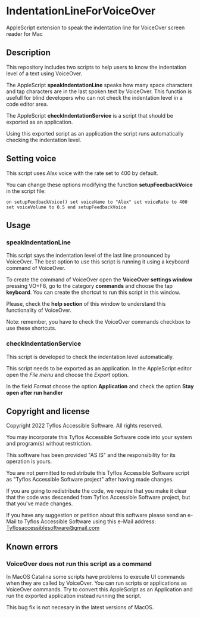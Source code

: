 # IndentationLineForVoiceOver
AppleScript extension to speak the indentation line for VoiceOver screen reader for Mac

## Description

This repository includes two scripts to help users to know the indentation level of a text using VoiceOver.

The AppleScript **speakIndentationLine** speaks how many space characters and tap characters are in the last spoken text by VoiceOver.
This function is usefull for blind developers who can not check the indentation level in a code editor area.

The AppleScript **checkIndentationService** is a script that should be exported as an application.

Using this exported script as an application the script runs automatically checking the indentation level.

## Setting voice

This script uses *Alex* voice with the rate set to 400 by default.

You can change these options modifying the function **setupFeedbackVoice** in the script file:

`
on setupFeedbackVoice()	set voiceName to "Alex"	set voiceRate to 400	set voiceVolume to 0.5end setupFeedbackVoice
	`

## Usage

### speakIndentationLine

This script says the indentation level of the last line pronounced by VoiceOver.
The best option to use this script is running it using a keyboard command of VoiceOver.

To create the command of VoiceOver open the **VoiceOver settings window** pressing VO+F8, go to the category **commands** and choose the tap **keyboard**. You can create the shortcut to run this script in this window.

Please, check the **help section** of this window to understand this functionality of VoiceOver.

Note: remember, you have to check the VoiceOver commands checkbox to use these shortcuts.

### checkIndentationService

This script is developed to check the indentation level automatically.

This script needs to be exported as an application.
In the AppleScript editor open the *File menu* and choose the *Export* option.

In the field *Format* choose the option **Application** and check the option **Stay open after run handler**

## Copyright and license

Copyright 2022 Tyflos Accessible Software. All rights reserved.

You may incorporate this Tyflos Accessible Software code into your system and 	program(s) without restriction.  

This software has been provided "AS IS" and the responsibility for its operation is yours.  

You are not permitted to redistribute this Tyflos Accessible Software script as "Tyflos 	Accessible Software project" after having made changes.  

If you are going to redistribute the code, we require that you make it clear that the code was 		descended from Tyflos Accessible Software project, but that you've made changes.

If you have any suggestion or petition about this software please send an e-Mail to Tyflos Accessible Software using this e-Mail address:
	[Tyflosaccessiblesoftware@gmail.com](mailto:Tyflosaccessiblesoftware@gmail.com)

## Known errors

### VoiceOver does not run this script as a command

In MacOS Catalina some scripts have problems to execute UI commands when they are called by VoiceOver.
You can run scripts or applications as VoiceOver commands. Try to convert this AppleScript as an Application and run the exported application instead running the script.

This bug fix is not necesary in the latest versions of MacOS.

